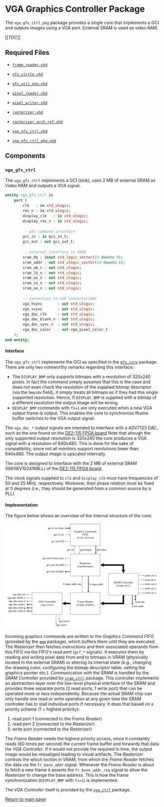 
# VGA Graphics Controller Package
The `vga_gfx_ctrl_pkg` package provides a single core that implements a GCI and outputs images using a VGA port. External SRAM is used as video RAM.


[[_TOC_]]

## Required Files

- [`frame_reader.vhd`](src/frame_reader.vhd)

- [`gfx_circle.vhd`](src/gfx_circle.vhd)

- [`gfx_util_pkg.vhd`](src/gfx_util_pkg.vhd)

- [`pixel_reader.vhd`](src/pixel_reader.vhd)

- [`pixel_writer.vhd`](src/pixel_writer.vhd)

- [`rasterizer.vhd`](src/rasterizer.vhd)

- [`rasterizer_arch_ref.vhd`](src/rasterizer_arch_ref.vhd)

- [`vga_gfx_ctrl.vhd`](src/vga_gfx_ctrl.vhd)

- [`vga_gfx_ctrl_pkg.vhd`](src/vga_gfx_ctrl_pkg.vhd)

## Components

### `vga_gfx_ctrl`
The `vga_gfx_ctrl` implements a GCI (sink), uses 2 MB of external SRAM as Video RAM and outputs a VGA signal.

```vhdl
entity vga_gfx_ctrl is
	port (
		clk   : in std_ulogic;
		res_n : in std_ulogic;
		display_clk   : in std_ulogic;
		display_res_n : in std_ulogic;

		-- gfx command interface
		gci_in : in gci_in_t;
		gci_out : out gci_out_t;

		-- external interface to SRAM
		sram_dq : inout std_logic_vector(15 downto 0);
		sram_addr : out std_ulogic_vector(19 downto 0);
		sram_ub_n : out std_ulogic;
		sram_lb_n : out std_ulogic;
		sram_we_n : out std_ulogic;
		sram_ce_n : out std_ulogic;
		sram_oe_n : out std_ulogic;

		-- connection to VGA connector/DAC
		vga_hsync       : out std_ulogic;
		vga_vsync       : out std_ulogic;
		vga_dac_clk     : out std_ulogic;
		vga_dac_blank_n : out std_ulogic;
		vga_dac_sync_n  : out std_ulogic;
		vga_dac_color   : out vga_pixel_color_t
	);
end entity;
```


#### Interface

The `vga_gfx_ctrl` implements the GCI as specified in the [`gfx_core`](../gfx_core/doc.md) package.
There are only two noteworthy remarks regarding this interface:

  - The `DISPLAY_BMP` only supports bitmaps with a resolution of 320x240 pixels. In fact the command simply assumes that this is the case and does not even check the resolution of the supplied bitmap descriptor (via the `bmpidx` field), it simply treats all bitmaps as if they had this single supported resolution. Hence, if `DISPLAY_BMP` is supplied with a bitmap of a different resolution the output image will be wrong.
  - `DISPLAY_BMP` commands with `fs=1` are only executed when a new VGA output frame is output. This enables the core to synchronize fframe buffer switches to the VGA output signal.

The `vga_dac_*` output signals are intended to interface with a ADV7123 DAC, such as the one found on the [DE2-115 FPGA board](https://www.terasic.com.tw/cgi-bin/page/archive.pl?Language=English&No=502)
Note that altough the only supported output resolution is 320x240 the core produces a VGA signal with a resolution of 640x480.
This is done for the sake of compatibility, since not all monitors support resolutions lower than 640x480. The output image is upscaled internally.

The core is designed to interface with the 2 MB of external SRAM (IS61WV102416BLL) of the [DE2-115 FPGA board](https://www.terasic.com.tw/cgi-bin/page/archive.pl?Language=English&No=502).

The clock signals supplied to `clk` and `display_clk` must have frequencies of 50 and 25 MHz, respectively.
Moreover, their phase relation must be fixed at 0 degrees (i.e., they should be generated from a common source by a PLL).




#### Implementation

The figure below shows an overview of the internal structure of the core:


![Internal structure of the VGA Graphics Controller](.mdata/core_overview.svg)

Incoming graphics commands are written to the *Graphics Command FIFO* (provided by the [`mem`](../mem/doc.md) package), which buffers them until they are executed.
The *Rasterizer* then fetches instructions and their associated operands from this FIFO via the FIFO's read port (`gcf_*` signals).
It executes them by reading and writing pixel data from and to bitmaps in VRAM (physically located in the external SRAM) or altering its internal state (e.g., changing the drawing color, configuring the bitmap descriptor table, setting the graphics pointer etc.).
Communication with the SRAM is handled by the *SRAM Controller* provided by [`sram_ctrl`](../sram_ctrl/doc.md) package.
This controller implements an abstraction-layer over the low-level physical interface of the SRAM and provides three separate ports (2 read ports, 1 write port) that can be operated more or less independently.
Because the actual SRAM chip can only handle one read or write operation at any given time the SRAM controller has to stall individual ports if necessary.
It does that based on a priority scheme (1 = highest priority):

  1. read port 1 (connected to the *Frame Reader*)
  2. read port 2 (connected to the *Rasterizer*)
  3. write port (connected to the *Rasterizer*)

The *Frame Reader* needs the highest priority access, since it constantly reads (60 times per second) the current frame buffer and forwards that data the *VGA Controller*.
If it would not provide the required in time, the output image would be missaliged leading to visual artifacts.
The *Rasterizer* controls the which loction in VRAM, from which the *Frame Reader* fetches the data via the `fr_base_addr` signal.
Whenever the *Frame Reader* is about to fetch a new frame it asserts the `fr_base_addr_req` signal to allow the *Rasterizer* to change the base address.
This is how the frame synchronization (`DISPLAY_BMP` with `fs=1`) is implemented.

The *VGA Controller* itself is provided by the [`vga_ctrl`](../vga_ctrl/doc.md) package.




[Return to main page](../../README.md)
